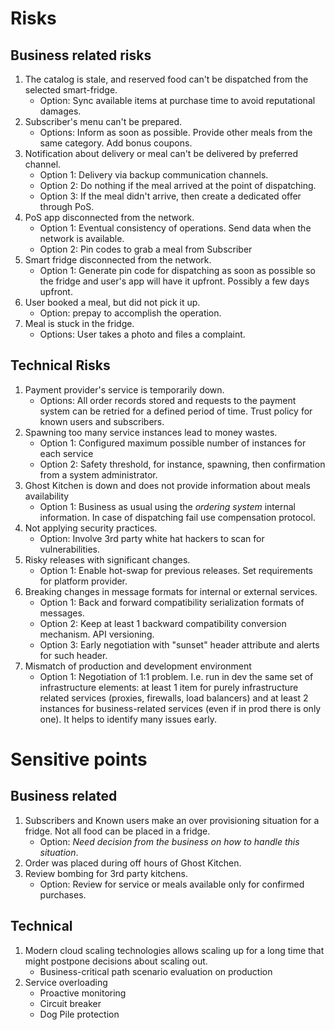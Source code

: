 # Risks 

## Business related risks 

1. The catalog is stale, and reserved food can't be dispatched from the selected smart-fridge. 
    - Option: Sync available items at purchase time to avoid reputational damages. 
2. Subscriber's menu can't be prepared. 
    - Options: Inform as soon as possible. Provide other meals from the same category. Add bonus coupons.  
3. Notification about delivery or meal can't be delivered by preferred channel. 
    - Option 1: Delivery via backup communication channels.
    - Option 2: Do nothing if the meal arrived at the point of dispatching.
    - Option 3: If the meal didn't arrive, then create a dedicated offer through PoS.
4. PoS app disconnected from the network. 
    - Option 1: Eventual consistency of operations. Send data when the network is available. 
    - Option 2: Pin codes to grab a meal from Subscriber
5. Smart fridge disconnected from the network. 
    - Option 1: Generate pin code for dispatching as soon as possible so the fridge and user's app will have it upfront. Possibly a few days upfront.  
6. User booked a meal, but did not pick it up. 
    - Option: prepay to accomplish the operation.
7. Meal is stuck in the fridge. 
    - Options: User takes a photo and files a complaint.

## Technical Risks 

1. Payment provider's service is temporarily down.
    - Options: All order records stored and requests to the payment system can be retried for a defined period of time. Trust policy for known users and subscribers. 
2. Spawning too many service instances lead to money wastes. 
    - Option 1: Configured maximum possible number of instances for each service
    - Option 2: Safety threshold, for instance, spawning, then confirmation from a system administrator. 
3. Ghost Kitchen is down and does not provide information about meals availability
    - Option 1: Business as usual using the _ordering system_ internal information. In case of dispatching fail use compensation protocol. 
4. Not applying security practices. 
    - Option: Involve 3rd party white hat hackers to scan for vulnerabilities. 
5. Risky releases with significant changes. 
    - Option 1: Enable hot-swap for previous releases. Set requirements for platform provider. 
6. Breaking changes in message formats for internal or external services.  
    - Option 1: Back and forward compatibility serialization formats of messages. 
    - Option 2: Keep at least 1 backward compatibility conversion mechanism. API versioning.
    - Option 3: Early negotiation with "sunset" header attribute and alerts for such header.
7. Mismatch of production and development environment
    - Option 1: Negotiation of 1:1 problem. I.e. run in dev the same set of infrastructure elements: at least 1 item for purely infrastructure related services (proxies, firewalls, load balancers) and at least 2 instances for business-related services (even if in prod there is only one). It helps to identify many issues early.  

# Sensitive points 

## Business related 

1. Subscribers and Known users make an over provisioning situation for a fridge. Not all food can be placed in a fridge. 
    - Option:  *Need decision from the business on how to handle this situation*. 
2. Order was placed during off hours of Ghost Kitchen. 
3. Review bombing for 3rd party kitchens.
    - Option: Review for service or meals available only for confirmed purchases. 

## Technical 

1. Modern cloud scaling technologies allows scaling up for a long time that might postpone decisions about scaling out. 
    - Business-critical path scenario evaluation on production 
2. Service overloading
    - Proactive monitoring
    - Circuit breaker 
    - Dog Pile protection 
